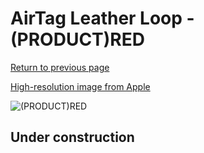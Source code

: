 # AirTag Leather Loop - (PRODUCT)RED

[Return to previous page](/airtag)

[High-resolution image from Apple](https://store.storeimages.cdn-apple.com/8756/as-images.apple.com/is/MK0V3?wid=4500&hei=4500&fmt=png)

<div style="width: 512px"><img src="/almost_uncompressed/MK0V3.webp" alt="(PRODUCT)RED"></div>

## Under construction
